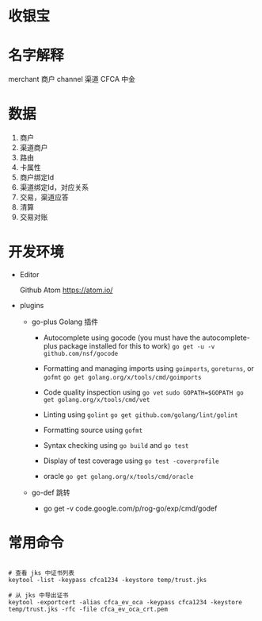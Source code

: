 收银宝
=========

# 名字解释

merchant 商户
channel 渠道
CFCA 中金

# 数据

1. 商户
2. 渠道商户
3. 路由
4. 卡属性
5. 商户绑定Id
6. 渠道绑定Id，对应关系
7. 交易，渠道应答
8. 清算
9. 交易对账

# 开发环境

* Editor

    Github Atom https://atom.io/

* plugins

    + go-plus Golang 插件

        - Autocomplete using gocode (you must have the autocomplete-plus package installed for this to work)
            `go get -u -v github.com/nsf/gocode`

        - Formatting and managing imports using `goimports`, `goreturns`, or `gofmt`
            `go get golang.org/x/tools/cmd/goimports`

        - Code quality inspection using `go vet`
            `sudo GOPATH=$GOPATH go get golang.org/x/tools/cmd/vet`

        - Linting using `golint`
            `go get github.com/golang/lint/golint`

        - Formatting source using `gofmt`
        - Syntax checking using `go build` and `go test`
        - Display of test coverage using `go test -coverprofile`

        - oracle `go get golang.org/x/tools/cmd/oracle`

    + go-def 跳转

        - go get -v code.google.com/p/rog-go/exp/cmd/godef


# 常用命令

```shell

# 查看 jks 中证书列表
keytool -list -keypass cfca1234 -keystore temp/trust.jks

# 从 jks 中导出证书
keytool -exportcert -alias cfca_ev_oca -keypass cfca1234 -keystore temp/trust.jks -rfc -file cfca_ev_oca_crt.pem

```
